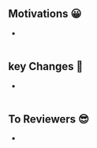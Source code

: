 ## Motivations 😀

- ​
  <br/>
  ​

## key Changes 🤩

- ​
  <br/>
  ​

## To Reviewers 😎

- ​
  <br/>
